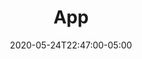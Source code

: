 ---
title: "App"
description: "Simple online graph paper with basic drafting tools. Easy to use. Create your own precision drawings, floor plans, and blueprints for free."
layout: "app"
date: 2020-05-24T22:47:00-05:00
version: "0.3.5"
---